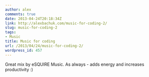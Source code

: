 ```yaml
---
author: alex
comments: true
date: 2013-04-24T20:18:34Z
link: http://alexbachuk.com/music-for-coding-2/
slug: music-for-coding-2
tags:
- Music
title: Music for coding
url: /2013/04/24/music-for-coding-2/
wordpress_id: 457
---
```


Great mix by eSQUIRE Music. As always - adds energy and increases productivity :)

